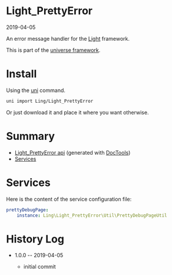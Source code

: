 Light_PrettyError
===========
2019-04-05



An error message handler for the [Light](https://github.com/lingtalfi/Light) framework.


This is part of the [universe framework](https://github.com/karayabin/universe-snapshot).




Install
==========
Using the [uni](https://github.com/lingtalfi/universe-naive-importer) command.
```bash
uni import Ling/Light_PrettyError
```

Or just download it and place it where you want otherwise.






Summary
===========
- [Light_PrettyError api](https://github.com/lingtalfi/Light_PrettyError/blob/master/doc/api/Ling/Light_PrettyError.md) (generated with [DocTools](https://github.com/lingtalfi/DocTools))
- [Services](#services)



Services
=========

Here is the content of the service configuration file:

```yaml
prettyDebugPage:
    instance: Ling\Light_PrettyError\Util\PrettyDebugPageUtil
```





History Log
=============
    
- 1.0.0 -- 2019-04-05

    - initial commit